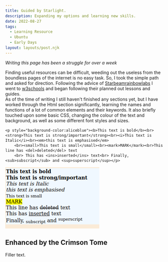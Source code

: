 ```yaml
---
title: Guided by Starlight.
description: Expanding my options and learning new skills.
date: 2022-08-27
tags:
  - Learning Resource
  - Ubuntu
  - Early Days
layout: layouts/post.njk
---
```

<!-- To inlcude in first section: w3chools, html, limited css, image examples of code, mention keywords and elements -->
<i>Writing this page has been a struggle for over a week</i>

Finding useful resources can be difficult, weeding out the useless from the boundless pages of the internet is no easy task. So, I took the simple path and asked for direction. Following the advice of [Starbeamrainbowlabs](https://starbeamrainbowlabs.com/) <!-- Link to her page --> I went to [w3schools](https://www.w3schools.com/) <!-- Another link xP --> and began following their planned out lessons and guides. 
<br>
As of the time of writing I still haven't finished any sections yet, but I have worked through the Html section significantly, learning the names and functions of a lot of common elements and their keywords. It also briefly touched upon some basic CSS, changing the colour of the text and background, as well as some different font styles and sizes. 
<!-- Add some images of the css colour and font test work done prior -->
<!--![alt text](Image.Link "Logo Title Text 1")-->
<!--
```python
s = "Python syntax highlighting"
print s
```
-->
```html5
<p style="background-color:aliceblue"><b>This text is bold</b><br><strong>This text is strong/important</strong><br><i>This text is Italic</i><br><em>this text is emphasised</em>
    <br><small>This text is small</small><br><mark>MARK</mark><br>This line has <del>deleted</del> text
    <br> This has <ins>inserted</ins> text<br> Finally, <sub>subscript</sub> and <sup>superscript</sup></p>
```

![Text Emphasis tests](/img/Testemphasis.png)
## Enhanced by the Crimson Tome
<!-- To include in second section: Robyn did all the work, usb drive failed xP, Ubuntu, customisable and lightweight, clean desktop xD  -->

Filler text.

<!-- __excludehullblogs__ -->
